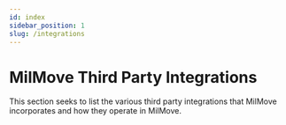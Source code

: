 ```yaml
---
id: index
sidebar_position: 1
slug: /integrations
---
```


# MilMove Third Party Integrations

This section seeks to list the various third party integrations that MilMove incorporates and how they operate in MilMove.
